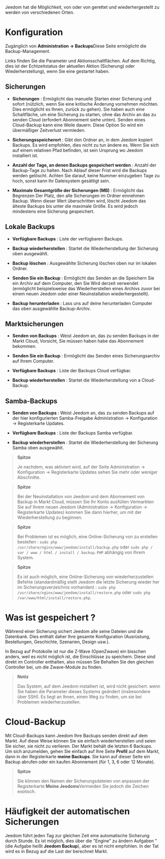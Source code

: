 Jeedom hat die Möglichkeit, von oder von gerettet und wiederhergestellt zu werden
von verschiedenen Orten.

Konfiguration 
=============

Zugänglich von **Administration → Backups**Diese Seite ermöglicht die
Backup-Management.

Links finden Sie die Parameter und Aktionsschaltflächen. Auf dem
Richtig, dies ist der Echtzeitstatus der aktuellen Aktion (Sicherung)
oder Wiederherstellung), wenn Sie eine gestartet haben.

**Sicherungen** 
---------------

-   **Sicherungen** : Ermöglicht das manuelle Starten einer Sicherung und
    sofort (nützlich, wenn Sie eine kritische Änderung vornehmen möchten.
    Dies ermöglicht es Ihnen, zurück zu gehen). Sie haben auch eine
    Schaltfläche, um eine Sicherung zu starten, ohne das Archiv an das zu senden
    Cloud (erfordert Abonnement siehe unten). Senden eines
    Cloud-Backup kann eine Weile dauern. Diese Option
    So wird ein übermäßiger Zeitverlust vermieden.

-   **Sicherungsspeicherort** : Gibt den Ordner an, in dem
    Jeedom kopiert Backups. Es wird empfohlen, dies nicht zu tun
    ändere es. Wenn Sie sich auf einem relativen Pfad befinden, ist sein Ursprung
    wo Jeedom installiert ist.

-   **Anzahl der Tage, an denen Backups gespeichert werden** : Anzahl der
    Backup-Tage zu halten. Nach Ablauf dieser Frist wird die
    Backups werden gelöscht. Achten Sie darauf, keine Nummer einzugeben
    Tage zu hoch, sonst kann Ihr Dateisystem
    gesättigt sein.

-   **Maximale Gesamtgröße der Sicherungen (MB)** : Ermöglicht das Begrenzen
    Der Platz, den alle Sicherungen im Ordner einnehmen
    Backup. Wenn dieser Wert überschritten wird, löscht Jeedom das
    älteste Backups bis unter die
    maximale Größe. Es wird jedoch mindestens eine Sicherung gespeichert.

**Lokale Backups** 
-----------------------

-   **Verfügbare Backups** : Liste der verfügbaren Backups.

-   **Backup wiederherstellen** : Startet die Wiederherstellung der Sicherung
    oben ausgewählt.

-   **Backup löschen** : Ausgewählte Sicherung löschen
    oben nur im lokalen Ordner.

-   **Senden Sie ein Backup** : Ermöglicht das Senden an die
    Speichern Sie ein Archiv auf dem Computer, den Sie
    Wird derzeit verwendet (ermöglicht beispielsweise das Wiederherstellen eines Archivs
    zuvor bei einem neuen Jeedom oder einer Neuinstallation wiederhergestellt).

-   **Backup herunterladen** : Lass uns auf deine herunterladen
    Computer das oben ausgewählte Backup-Archiv.

**Marktsicherungen** 
----------------------

-   **Senden von Backups** : Weist Jeedom an, das zu senden
    Backups in der Markt Cloud, Vorsicht, Sie müssen haben
    habe das Abonnement bekommen.

-   **Senden Sie ein Backup** : Ermöglicht das Senden eines
    Sicherungsarchiv auf Ihrem Computer.

-   **Verfügbare Backups** : Liste der Backups
    Cloud verfügbar.

-   **Backup wiederherstellen** : Startet die Wiederherstellung von a
    Cloud-Backup.

**Samba-Backups** 
---------------------

-   **Senden von Backups** : Weist Jeedom an, das zu senden
    Backups auf der hier konfigurierten Samba-Freigabe
    Administration → Konfiguration → Registerkarte Updates.

-   **Verfügbare Backups** : Liste der Backups
    Samba verfügbar.

-   **Backup wiederherstellen** : Startet die Wiederherstellung der Sicherung
    Samba oben ausgewählt.

> **Spitze**
>
> Je nachdem, was aktiviert wird, auf der Seite
> Administration → Konfiguration → Registerkarte Updates sehen Sie
> mehr oder weniger Abschnitte.

> **Spitze**
>
> Bei der Neuinstallation von Jeedom und dem Abonnement von
> Backup in Markt Cloud, müssen Sie Ihr Konto ausfüllen
> Vermarkten Sie auf Ihrem neuen Jeedom (Administration → Konfiguration → Registerkarte
> Updates) kommen Sie dann hierher, um mit der Wiederherstellung zu beginnen.

> **Spitze**
>
> Bei Problemen ist es möglich, eine Online-Sicherung von zu erstellen
> bestellen : `sudo php /usr/share/nginx/www/jeedom/install/backup.php`
> oder `sudo php / var / www / html / install / backup.PHP` abhängig von Ihrem System.

> **Spitze**
>
> Es ist auch möglich, eine Online-Sicherung von wiederherzustellen
> Befehle (standardmäßig stellt Jeedom die letzte Sicherung wieder her
> im Sicherungsverzeichnis vorhanden) :
> `sudo php /usr/share/nginx/www/jeedom/install/restore.php` oder
> `sudo php /var/www/html/install/restore.php`.

Was ist gespeichert ? 
==============================

Während einer Sicherung sichert Jeedom alle seine Dateien und die
Datenbank. Dies enthält daher Ihre gesamte Konfiguration
(Ausrüstung, Bestellungen, Geschichte, Szenarien, Design usw.).

In Bezug auf Protokolle ist nur die Z-Wave (OpenZwave) ein bisschen
anders, weil es nicht möglich ist, die Einschlüsse zu speichern.
Diese sind direkt im Controller enthalten, also müssen Sie
Behalten Sie den gleichen Controller bei, um die Zwave-Module zu finden.

> **Notiz**
>
> Das System, auf dem Jeedom installiert ist, wird nicht gesichert. wenn
> Sie haben die Parameter dieses Systems geändert (insbesondere über SSH).
> Es liegt an Ihnen, einen Weg zu finden, um sie bei Problemen wiederherzustellen.

Cloud-Backup 
================

Mit Cloud-Backups kann Jeedom Ihre Backups senden
direkt auf dem Markt. Auf diese Weise können Sie sie einfach wiederherstellen
und seien Sie sicher, sie nicht zu verlieren. Der Markt behält die letzten 6
Backups. Um sich anzumelden, gehen Sie einfach auf Ihre Seite
**Profil** auf dem Markt, dann in der Registerkarte **meine Backups**. Sie
kann auf dieser Seite ein Backup abrufen oder ein kaufen
Abonnement (für 1, 3, 6 oder 12 Monate).

> **Spitze**
>
> Sie können den Namen der Sicherungsdateien von anpassen
> der Registerkarte **Meine Jeedoms**Vermeiden Sie jedoch die Zeichen
> exotisch.

Häufigkeit der automatischen Sicherungen 
======================================

Jeedom führt jeden Tag zur gleichen Zeit eine automatische Sicherung durch
Stunde. Es ist möglich, dies über die &quot;Engine&quot; zu ändern
Aufgaben &quot;(die Aufgabe heißt **Jeedom Backup**), aber es ist nicht
empfohlen. In der Tat wird es in Bezug auf die Last der berechnet
Markt.

